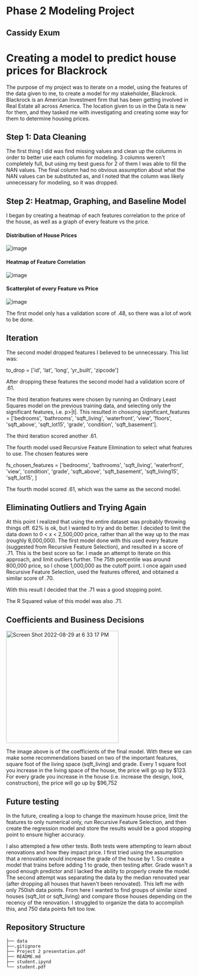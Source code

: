 # Phase 2 Modeling Project
## Cassidy Exum

# Creating a model to predict house prices for Blackrock

The purpose of my project was to iterate on a model, using the features of the data given to me, to create a model for my stakeholder, Blackrock. Blackrock is an American Investment firm that has been getting involved in Real Estate all across America. The location given to us in the Data is new for them, and they tasked me with investigating and creating some way for them to determine housing prices.

## Step 1: Data Cleaning

The first thing I did was find missing values and clean up the columns in order to better use each column for modeling. 3 columns weren't completely full, but using my best guess for 2 of them I was able to fill the NAN values. The final column had no obvious assumption about what the NAN values can be substituted as, and I noted that the column was likely unnecessary for modeling, so it was dropped. 

## Step 2: Heatmap, Graphing, and Baseline Model

I began by creating a heatmap of each features correlation to the price of the house, as well as a graph of every feature vs the price.

#### Distribution of House Prices
![image](https://user-images.githubusercontent.com/104473048/185767031-d8a2455e-3dfb-4482-9e11-d23100263bb0.png)

#### Heatmap of Feature Correlation
![image](https://user-images.githubusercontent.com/104473048/187032892-bf31826b-5c0b-4bd6-817f-5bb0b0b03a62.png)

#### Scatterplot of every Feature vs Price
![image](https://user-images.githubusercontent.com/104473048/187032903-0a0c8af8-86b2-441c-b3cb-968a9ae57815.png)

The first model only has a validation score of .48, so there was a lot of work to be done.

## Iteration

The second model dropped features I believed to be unnecessary. This list was:

to_drop = ['id', 'lat', 'long', 'yr_built', 'zipcode']

After dropping these features the second model had a validation score of .61.

The third iteration features were chosen by running an Ordinary Least Squares model on the previous training data, and selecting only the significant features, i.e. p>|t|. This resulted in chosoing significant_features = ['bedrooms', 
                        'bathrooms', 
                        'sqft_living', 
                        'waterfront', 
                        'view', 
                        'floors', 
                        'sqft_above', 
                        'sqft_lot15',
                        'grade',
                        'condition',
                        'sqft_basement']. 
                        
The third iteration scored another .61.

The fourth model used Recursive Feature Elimination to select what features to use. 
The chosen features were 

fs_chosen_features = ['bedrooms', 
                      'bathrooms',
                      'sqft_living', 
                      'waterfront',
                      'view',
                      'condition',
                      'grade',
                      'sqft_above', 
                      'sqft_basement',
                      'sqft_living15', 
                      'sqft_lot15', 
                     ]

The fourth model scored .61, which was the same as the second model.

## Eliminating Outliers and Trying Again

At this point I realized that using the entire dataset was probably throwing things off. 62% is ok, but I wanted to try and do better. I decided to limit the data down to 0 < x < 2,500,000 price, rather than all the way up to the max (roughly 8,000,000). The first model done with this used every feature (suggested from Recursive Feature Selection), and resulted in a score of .71. This is the best score so far. I made an attempt to iterate on this approach, and limit outliers further. The 75th percentile was around 800,000 price, so I chose 1,000,000 as the cutoff point. I once again used Recursive Feature Selection, used the features offered, and obtained a similar score of .70.

With this result I decided that the .71 was a good stopping point.

The R Squared value of this model was also .71.

## Coefficients and Business Decisions

<img width="304" alt="Screen Shot 2022-08-29 at 6 33 17 PM" src="https://user-images.githubusercontent.com/104473048/187310574-26f022b2-5e9e-4740-b948-200e56109d17.png">

The image above is of the coefficients of the final model. With these we can make some recommendations based on two of the important features, square foot of the living space (sqft_living) and grade. Every 1 square foot you increase in the living space of the house, the price will go up by $123. For every grade you increase in the house (i.e. increase the design, look, construction), the price will go up by $96,752 

## Future testing

In the future, creating a loop to change the maximum house price, limit the features to only numerical only, run Recursive Feature Selection, and then create the regression model and store the results would be a good stopping point to ensure higher accuracy.

I also attempted a few other tests. Both tests were attempting to learn about renovations and how they impact price. I first tried using the assumption that a renovation would increase the grade of the house by 1. So create a model that trains before adding 1 to grade, then testing after. Grade wasn't a good enough predictor and I lacked the ability to properly create the model. The second attempt was separating the data by the median renovated year (after dropping all houses that haven't been renovated). This left me with only 750ish data points. From here I wanted to find groups of similar sized houses (sqft_lot or sqft_living) and compare those houses depending on the recency of the renovation. I struggled to organize the data to accomplish this, and 750 data points felt too low.

## Repository Structure

```
├── data
├──.gitignore
├── Project 2 presentation.pdf
├── README.md
├── student.ipynd
└── student.pdf

